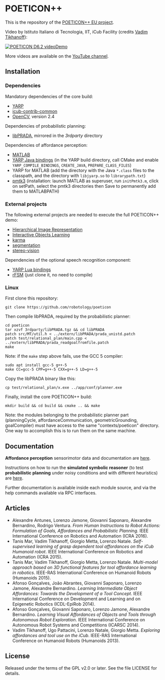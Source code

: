 POETICON++
==========

This is the repository of the [POETICON++ EU project](http://www.poeticon.eu).

Video by Istituto Italiano di Tecnologia, IIT, iCub Facility (credits [Vadim Tikhanoff](https://github.com/vtikha)):

[![POETICON D6.2 videoDemo](http://img.youtube.com/vi/FNeYixxmeTM/0.jpg)](http://www.youtube.com/watch?v=FNeYixxmeTM&t=1m06s "POETICON D6.2 videoDemo")

More videos are available on the [YouTube channel](https://www.youtube.com/user/Poeticoneu).

## Installation

### Dependencies

Mandatory dependencies of the core build:
- [YARP](https://github.com/robotology/yarp)
- [icub-contrib-common](https://github.com/robotology/icub-contrib-common)
- [OpenCV](http://opencv.org/downloads.html), version 2.4

Dependencies of probabilistic planning:
- [libPRADA](http://userpage.fu-berlin.de/tlang/prada/), mirrored in the *3rdparty* directory

Dependencies of affordance perception:
- [MATLAB](http://www.mathworks.com/products/matlab)
- [YARP Java bindings](http://www.yarp.it/yarp_swig.html) (in the YARP build directory, call CMake and enable ```YARP_COMPILE_BINDINGS```, ```CREATE_JAVA```, ```PREPARE_CLASS_FILES```)
- YARP for MATLAB (add the directory with the Java ```*.class``` files to the classpath, and the directory with ```libjyarp.so``` to ```librarypath.txt```)
- [pmtk3](https://github.com/probml/pmtk3) (installation: launch MATLAB as superuser, run ```initPmtk3.m```, click on setPath, select the pmtk3 directories then Save to permanently add them to MATLABPATH)

### External projects

The following external projects are needed to execute the full POETICON++ demo:
- [Hierarchical Image Representation](https://github.com/robotology/himrep)
- [Interactive Objects Learning](https://github.com/robotology/iol)
- [karma](https://github.com/robotology/karma)
- [segmentation](https://github.com/robotology/segmentation)
- [stereo-vision](https://github.com/robotology/stereo-vision)

Dependencies of the optional speech recognition component:
- [YARP Lua bindings](http://wiki.icub.org/yarpdoc/yarp_swig.html)
- [rFSM](https://github.com/kmarkus/rFSM) (just clone it, no need to compile)

### Linux

First clone this repository:

    git clone https://github.com/robotology/poeticon

Then compile libPRADA, required by the probabilistic planner:

    cd poeticon
    tar xzvf 3rdparty/libPRADA.tgz && cd libPRADA
    patch src/MT/util.h < ../extern/libPRADA/prada_unistd.patch
    patch test/relational_plan/main.cpp < ../extern/libPRADA/prada_readgoalfromfile.patch
    make

Note: if the `make` step above fails, use the GCC 5 compiler:

    sudo apt install gcc-5 g++-5
    make CC=gcc-5 CPP=g++-5 CXX=g++-5 LD=g++-5

Copy the libPRADA binary like this:

    cp test/relational_plan/x.exe ../app/conf/planner.exe

Finally, install the core POETICON++ build:

    mkdir build && cd build && cmake .. && make

Note: the modules belonging to the probabilistic planner part (planningCycle, affordanceCommunication, geometricGrounding, goalCompiler) must have access to the same "contexts/poeticon" directory. One way to accomplish this is to run them on the same machine.

## Documentation

**Affordance perception** sensorimotor data and documentation are [here](./src/affNetwork).

Instructions on how to run the **simulated symbolic reasoner** (to test **probabilistic planning** under noisy conditions and with different heuristics) are [here](./src/poeticon-simulation).

Further documentation is available inside each module source, and via the help commands available via RPC interfaces.

## Articles

- Alexandre Antunes, Lorenzo Jamone, Giovanni Saponaro, Alexandre Bernardino, Rodrigo Ventura. *From Human Instructions to Robot Actions: Formulation of Goals, Affordances and Probabilistic Planning*. IEEE International Conference on Robotics and Automation (ICRA 2016).
- Tanis Mar, Vadim Tikhanoff, Giorgio Metta, Lorenzo Natale. *Self-supervised learning of grasp dependent tool affordances on the iCub Humanoid robot*. IEEE International Conference on Robotics and Automation (ICRA 2015).
- Tanis Mar, Vadim Tikhanoff, Giorgio Metta, Lorenzo Natale. *Multi-model approach based on 3D functional features for tool affordance learning in robotics*. IEEE-RAS International Conference on Humanoid Robots (Humanoids 2015).
- Afonso Gonçalves, João Abrantes, Giovanni Saponaro, Lorenzo Jamone, Alexandre Bernardino. *Learning Intermediate Object Affordances: Towards the Development of a Tool Concept*. IEEE International Conference on Development and Learning and on Epigenetic Robotics (ICDL-EpiRob 2014).
- Afonso Gonçalves, Giovanni Saponaro, Lorenzo Jamone, Alexandre Bernardino. *Learning Visual Affordances of Objects and Tools through Autonomous Robot Exploration*. IEEE International Conference on Autonomous Robot Systems and Competitions (ICARSC 2014).
- Vadim Tikhanoff, Ugo Pattacini, Lorenzo Natale, Giorgio Metta. *Exploring affordances and tool use on the iCub*. IEEE-RAS International Conference on Humanoid Robots (Humanoids 2013).

## License

Released under the terms of the GPL v2.0 or later. See the file LICENSE for details.
